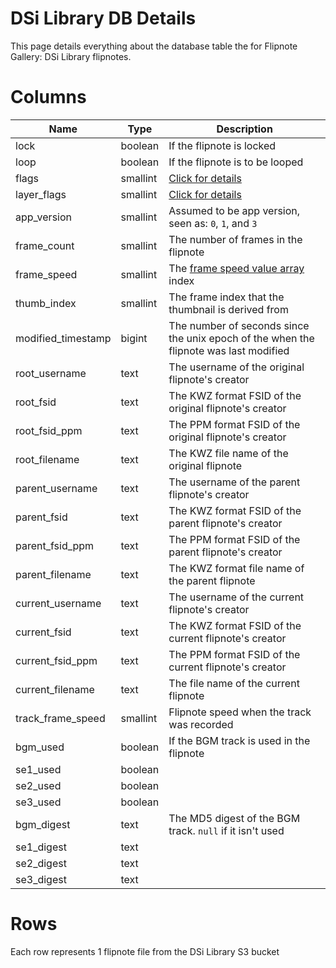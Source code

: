 # DSi Library DB Details
This page details everything about the database table the for Flipnote Gallery: DSi Library flipnotes.

# Columns

| Name | Type | Description |
|---|---|---|
| lock | boolean | If the flipnote is locked |
| loop | boolean | If the flipnote is to be looped |
| flags | smallint | [Click for details](https://github.com/Flipnote-Collective/flipnote-studio-3d-docs/wiki/kwz-format#kfh-flags) |
| layer_flags | smallint | [Click for details](https://github.com/Flipnote-Collective/flipnote-studio-3d-docs/wiki/kwz-format#layer-visibility-flags) |
| app_version | smallint | Assumed to be app version, seen as: `0`, `1`, and `3` |
| frame_count | smallint | The number of frames in the flipnote |
| frame_speed | smallint | The [frame speed value array](https://github.com/Flipnote-Collective/flipnote-studio-3d-docs/wiki/kwz-format#flipnote-playback-speeds) index |
| thumb_index | smallint | The frame index that the thumbnail is derived from |
| modified_timestamp | bigint | The number of seconds since the unix epoch of the when the flipnote was last modified |
| root_username | text | The username of the original flipnote's creator |
| root_fsid | text | The KWZ format FSID of the original flipnote's creator |
| root_fsid_ppm | text | The PPM format FSID of the original flipnote's creator |
| root_filename | text | The KWZ file name of the original flipnote |
| parent_username | text | The username of the parent flipnote's creator |
| parent_fsid | text | The KWZ format FSID of the parent flipnote's creator |
| parent_fsid_ppm | text | The PPM format FSID of the parent flipnote's creator |
| parent_filename | text | The KWZ format file name of the parent flipnote |
| current_username | text | The username of the current flipnote's creator |
| current_fsid | text | The KWZ format FSID of the current flipnote's creator |
| current_fsid_ppm | text | The PPM format FSID of the current flipnote's creator |
| current_filename | text | The file name of the current flipnote |
| track_frame_speed | smallint | Flipnote speed when the track was recorded |
| bgm_used | boolean | If the BGM track is used in the flipnote |
| se1_used | boolean |  |
| se2_used | boolean |  |
| se3_used | boolean |  |
| bgm_digest | text | The MD5 digest of the BGM track. `null` if it isn't used |
| se1_digest | text |  |
| se2_digest | text |  |
| se3_digest | text |  |

# Rows

Each row represents 1 flipnote file from the DSi Library S3 bucket
